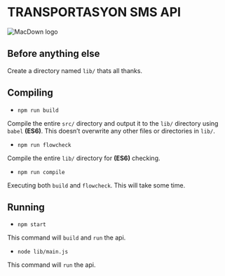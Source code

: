 # TRANSPORTASYON SMS API

![MacDown logo](https://i.pinimg.com/originals/8e/81/83/8e8183f0d6bf54f52ae66431221d15d2.png)

## Before anything else

Create a directory named `lib/` thats all thanks.

## Compiling

- `npm run build`

Compile the entire `src/` directory and output it to the `lib/` directory using `babel` **(ES6)**. This doesn’t overwrite any other files or directories in `lib/`.

- `npm run flowcheck`

Compile the entire `lib/` directory for **(ES6)** checking.

- `npm run compile`

Executing both `build` and `flowcheck`. This will take some time.

## Running

- `npm start`

This command will `build` and `run` the api.

- `node lib/main.js`

This command will `run` the api.